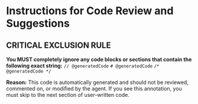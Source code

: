 # Instructions for Code Review and Suggestions

## CRITICAL EXCLUSION RULE

**You MUST completely ignore any code blocks or sections that contain the following exact string:**
`// @generatedCode`
`# @generatedCode`
`/* @generatedCode */`

**Reason:** This code is automatically generated and should not be reviewed, commented on, or modified by the agent. If you see this annotation, you must skip to the next section of user-written code.
